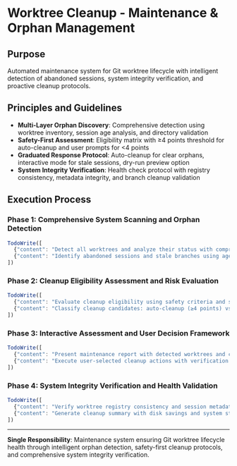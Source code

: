# Worktree Cleanup - Maintenance & Orphan Management

## Purpose
Automated maintenance system for Git worktree lifecycle with intelligent detection of abandoned sessions, system integrity verification, and proactive cleanup protocols.

## Principles and Guidelines
- **Multi-Layer Orphan Discovery**: Comprehensive detection using worktree inventory, session age analysis, and directory validation
- **Safety-First Assessment**: Eligibility matrix with ≥4 points threshold for auto-cleanup and user prompts for <4 points
- **Graduated Response Protocol**: Auto-cleanup for clear orphans, interactive mode for stale sessions, dry-run preview option
- **System Integrity Verification**: Health check protocol with registry consistency, metadata integrity, and branch cleanup validation

## Execution Process

### Phase 1: Comprehensive System Scanning and Orphan Detection
```javascript
TodoWrite([
  {"content": "Detect all worktrees and analyze their status with comprehensive inventory", "status": "pending", "priority": "high", "id": "wt-cleanup-scan-1"},
  {"content": "Identify abandoned sessions and stale branches using age analysis", "status": "pending", "priority": "high", "id": "wt-cleanup-orphan-1"}
])
```

### Phase 2: Cleanup Eligibility Assessment and Risk Evaluation
```javascript
TodoWrite([
  {"content": "Evaluate cleanup eligibility using safety criteria and scoring matrix", "status": "pending", "priority": "high", "id": "wt-cleanup-assess-1"},
  {"content": "Classify cleanup candidates: auto-cleanup (≥4 points) vs interactive prompt (<4 points)", "status": "pending", "priority": "high", "id": "wt-cleanup-classify-1"}
])
```

### Phase 3: Interactive Assessment and User Decision Framework
```javascript
TodoWrite([
  {"content": "Present maintenance report with detected worktrees and cleanup candidates", "status": "pending", "priority": "high", "id": "wt-cleanup-report-1"},
  {"content": "Execute user-selected cleanup actions with verification protocols", "status": "pending", "priority": "high", "id": "wt-cleanup-execute-1"}
])
```

### Phase 4: System Integrity Verification and Health Validation
```javascript
TodoWrite([
  {"content": "Verify worktree registry consistency and session metadata integrity", "status": "pending", "priority": "medium", "id": "wt-cleanup-verify-1"},
  {"content": "Generate cleanup summary with disk savings and system status", "status": "pending", "priority": "medium", "id": "wt-cleanup-summary-1"}
])
```

---

**Single Responsibility**: Maintenance system ensuring Git worktree lifecycle health through intelligent orphan detection, safety-first cleanup protocols, and comprehensive system integrity verification.